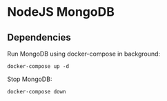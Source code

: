 # NodeJS MongoDB

## Dependencies
Run MongoDB using docker-compose in background:
```
docker-compose up -d
```

Stop MongoDB:
```
docker-compose down
```
